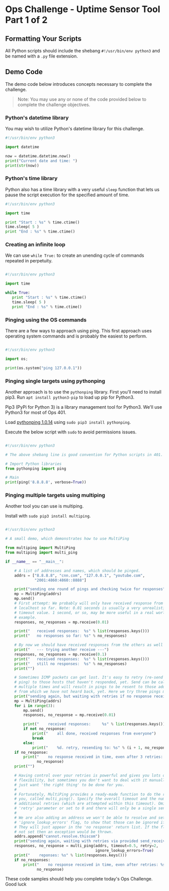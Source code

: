 # Ops Challenge - Uptime Sensor Tool Part 1 of 2

## Formatting Your Scripts

All Python scripts should include the shebang `#!/usr/bin/env python3` and be named with a `.py` file extension.

## Demo Code

The demo code below introduces concepts necessary to complete the challenge.

> Note: You may use any or none of the code provided below to complete the challenge objectives.

### Python's datetime library

You may wish to utilize Python's datetime library for this challenge.

```python
#!/usr/bin/env python3

import datetime

now = datetime.datetime.now()
print("Current date and time: ")
print(str(now))
```

### Python's time library

Python also has a time library with a very useful `sleep` function that lets us pause the script execution for the specified amount of time.

```python
#!/usr/bin/env python3

import time

print "Start : %s" % time.ctime()
time.sleep( 5 )
print "End : %s" % time.ctime()

```

### Creating an infinite loop

We can use `while True:` to create an unending cycle of commands repeated in perpetuity.

```python

#!/usr/bin/env python3

import time

while True:
   print "Start : %s" % time.ctime()
   time.sleep( 5 )
   print "End : %s" % time.ctime()

```

### Pinging using the OS commands

There are a few ways to approach using ping. This first approach uses operating system commands and is probably the easiest to perform.

```python

#!/usr/bin/env python3

import os;

print(os.system("ping 127.0.0.1"))

```

### Pinging single targets using pythonping

Another approach is to use the `pythonping` library. First you'll need to install pip3. Run `apt install python3-pip` to load up pip for Python3.

Pip3 (PyPi for Python 3) is a library management tool for Python3. We'll use Python3 for most of Ops 401.

Load [pythonping 1.0.14](https://pypi.org/project/pythonping/) using `sudo pip3 install pythonping`.

Execute the below script with `sudo` to avoid permissions issues.

```python

#!/usr/bin/env python3

# The above shebang line is good convention for Python scripts in 401.

# Import Python libraries
from pythonping import ping

# Main
print(ping('8.8.8.8', verbose=True))

```

### Pinging multiple targets using multiping

Another tool you can use is multiping.

Install with `sudo pip3 install multiping`.

```python

#!/usr/bin/env python3

# A small demo, which demonstrates how to use MultiPing

from multiping import MultiPing
from multiping import multi_ping

if __name__ == "__main__":

    # A list of addresses and names, which should be pinged.
    addrs = ["8.8.8.8", "cnn.com", "127.0.0.1", "youtube.com",
             "2001:4860:4860::8888"]

    print("sending one round of pings and checking twice for responses")
    mp = MultiPing(addrs)
    mp.send()
    # First attempt: We probably will only have received response from
    # localhost so far. Note: 0.01 seconds is usually a very unrealistic
    # timeout value. 1 second, or so, may be more useful in a real world
    # example.
    responses, no_responses = mp.receive(0.01)

    print("   received responses:  %s" % list(responses.keys()))
    print("   no responses so far: %s" % no_responses)

    # By now we should have received responses from the others as well
    print("   --- trying another receive ---")
    responses, no_responses = mp.receive(0.1)
    print("   received responses:  %s" % list(responses.keys()))
    print("   still no responses:  %s" % no_responses)
    print("")

    # Sometimes ICMP packets can get lost. It's easy to retry (re-send the
    # ping) to those hosts that haven't responded, yet. Send can be called
    # multiple times and will result in pings to be resent to those addresses
    # from which we have not heard back, yet. Here we try three pings max.
    print("sending again, but waiting with retries if no response received")
    mp = MultiPing(addrs)
    for i in range(3):
        mp.send()
        responses, no_response = mp.receive(0.01)

        print("    received responses:     %s" % list(responses.keys()))
        if not no_response:
            print("    all done, received responses from everyone")
            break
        else:
            print("    %d. retry, resending to: %s" % (i + 1, no_response))
    if no_response:
        print("    no response received in time, even after 3 retries: %s" %
              no_response)
    print("")

    # Having control over your retries is powerful and gives you lots of
    # flexibility, but sometimes you don't want to deal with it manually and
    # just want 'the right thing' to be done for you.
    #
    # Fortunately, MultiPing provides a ready-made function to do the retry for
    # you, called multi_ping(). Specify the overall timeout and the number of
    # additional retries (which are attempted within this timeout). Omit the
    # 'retry' parameter or set to 0 and there will only be a single send.
    #
    # We are also adding an address we won't be able to resolve and set the
    # 'ignore_lookup_errors' flag, to show that those can be ignored if wanted.
    # They will just appear in the 'no response' return list. If the flag is
    # not set then an exception would be thrown.
    addrs.append("cannot.resolve.thiscom")
    print("sending again, waiting with retries via provided send_receive()")
    responses, no_response = multi_ping(addrs, timeout=0.5, retry=2,
                                        ignore_lookup_errors=True)
    print("    reponses: %s" % list(responses.keys()))
    if no_responses:
        print("    no response received in time, even after retries: %s" %
              no_response)

```

These code samples should help you complete today's Ops Challenge. Good luck